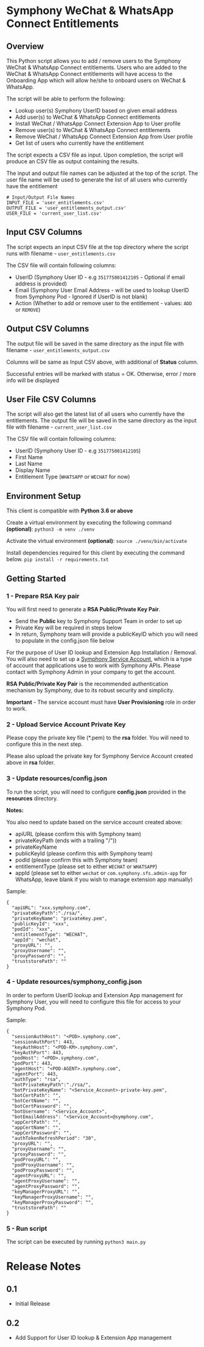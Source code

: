 # Symphony WeChat & WhatsApp Connect Entitlements

## Overview
This Python script allows you to add / remove users to the Symphony WeChat & WhatsApp Connect entitlements.
Users who are added to the WeChat & WhatsApp Connect entitlements will have access to the Onboarding App which will allow
he/she to onboard users on WeChat & WhatsApp.

The script will be able to perform the following:
- Lookup user(s) Symphony UserID based on given email address
- Add user(s) to WeChat & WhatsApp Connect entitlements
- Install WeChat / WhatsApp Connect Extension App to User profile
- Remove user(s) to WeChat & WhatsApp Connect entitlements
- Remove WeChat / WhatsApp Connect Extension App from User profile
- Get list of users who currently have the entitlement

The script expects a CSV file as input.
Upon completion, the script will produce an CSV file as output containing the results.

The input and output file names can be adjusted at the top of the script. 
The user file name will be used to generate the list of all users who currently have the entitlement 

    # Input/Output File Names
    INPUT_FILE = 'user_entitlements.csv'
    OUTPUT_FILE = 'user_entitlements_output.csv'
    USER_FILE = 'current_user_list.csv'

## Input CSV Columns
The script expects an input CSV file at the top directory where the script runs with filename - ``user_entitlements.csv``

The CSV file will contain following columns:
- UserID (Symphony User ID - e.g ``351775001412105`` - Optional if email address is provided)
- Email (Symphony User Email Address - will be used to lookup UserID from Symphony Pod - Ignored if UserID is not blank)
- Action (Whether to add or remove user to the entitlement - values: ``ADD`` or ``REMOVE``)


## Output CSV Columns
The output file will be saved in the same directory as the input file with filename - ``user_entitlements_output.csv``

Columns will be same as Input CSV above, with additional of **Status** column.

Successful entries will be marked with status = OK. Otherwise, error / more info will be displayed

## User File CSV Columns
The script will also get the latest list of all users who currently have the entitlements.
The output file will be saved in the same directory as the input file with filename - ``current_user_list.csv``

The CSV file will contain following columns:
- UserID (Symphony User ID - e.g ``351775001412105``)
- First Name
- Last Name
- Display Name
- Entitlement Type (``WHATSAPP`` or ``WECHAT`` for now)


## Environment Setup
This client is compatible with **Python 3.6 or above**

Create a virtual environment by executing the following command **(optional)**:
``python3 -m venv ./venv``

Activate the virtual environment **(optional)**:
``source ./venv/bin/activate``

Install dependencies required for this client by executing the command below.
``pip install -r requirements.txt``


## Getting Started
### 1 - Prepare RSA Key pair
You will first need to generate a **RSA Public/Private Key Pair**.
- Send the **Public** key to Symphony Support Team in order to set up 
- Private Key will be required in steps below
- In return, Symphony team will provide a publicKeyID which you will need to populate in the config.json file below

For the purpose of User ID lookup and Extension App Installation / Removal. You will also need to set up a [Symphony Service Account](https://support.symphony.com/hc/en-us/articles/360000720863-Create-a-new-service-account), which is a type of account that applications use to work with Symphony APIs. Please contact with Symphony Admin in your company to get the account.

**RSA Public/Private Key Pair** is the recommended authentication mechanism by Symphony, due to its robust security and simplicity.

**Important** - The service account must have **User Provisioning** role in order to work.

### 2 - Upload Service Account Private Key
Please copy the private key file (*.pem) to the **rsa** folder. You will need to configure this in the next step.

Please also upload the private key for Symphony Service Account created above in **rsa** folder.

### 3 - Update resources/config.json

To run the script, you will need to configure **config.json** provided in the **resources** directory. 

**Notes:**

You also need to update based on the service account created above:
- apiURL (please confirm this with Symphony team)
- privateKeyPath (ends with a trailing "/"))
- privateKeyName
- publicKeyId (please confirm this with Symphony team)
- podId (please confirm this with Symphony team)
- entitlementType (please set to either ``WECHAT`` or ``WHATSAPP``)
- appId (please set to either ``wechat`` or ``com.symphony.sfs.admin-app`` for WhatsApp, leave blank if you wish to manage extension app manually)


Sample:

    {
      "apiURL": "xxx.symphony.com",
      "privateKeyPath":"./rsa/",
      "privateKeyName": "privateKey.pem",
      "publicKeyId": "xxx",
      "podId": "xxx",
      "entitlementType": "WECHAT",
      "appId": "wechat",
      "proxyURL": "",
      "proxyUsername": "",
      "proxyPassword": "",
      "truststorePath": ""
    }


### 4 - Update resources/symphony_config.json

In order to perform UserID lookup and Extension App management for Symphony User, you will need to configure this file for access to your Symphony Pod.

Sample:

    {
      "sessionAuthHost": "<POD>.symphony.com",
      "sessionAuthPort": 443,
      "keyAuthHost": "<POD-KM>.symphony.com",
      "keyAuthPort": 443,
      "podHost": "<POD>.symphony.com",
      "podPort": 443,
      "agentHost": "<POD-AGENT>.symphony.com",
      "agentPort": 443,
      "authType": "rsa",
      "botPrivateKeyPath":"./rsa/",
      "botPrivateKeyName": "<Service_Account>-private-key.pem",
      "botCertPath": "",
      "botCertName": "",
      "botCertPassword": "",
      "botUsername": "<Service_Account>",
      "botEmailAddress": "<Service_Account>@symphony.com",
      "appCertPath": "",
      "appCertName": "",
      "appCertPassword": "",
      "authTokenRefreshPeriod": "30",
      "proxyURL": "",
      "proxyUsername": "",
      "proxyPassword": "",
      "podProxyURL": "",
      "podProxyUsername": "",
      "podProxyPassword": "",
      "agentProxyURL": "",
      "agentProxyUsername": "",
      "agentProxyPassword": "",
      "keyManagerProxyURL": "",
      "keyManagerProxyUsername": "",
      "keyManagerProxyPassword": "",
      "truststorePath": ""
    }


### 5 - Run script
The script can be executed by running
``python3 main.py`` 



# Release Notes

## 0.1
- Initial Release

## 0.2
- Add Support for User ID lookup & Extension App management


